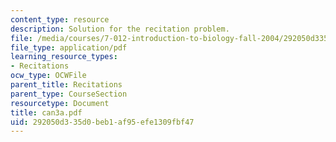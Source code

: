 ```yaml
---
content_type: resource
description: Solution for the recitation problem.
file: /media/courses/7-012-introduction-to-biology-fall-2004/292050d335d0beb1af95efe1309fbf47_can3a.pdf
file_type: application/pdf
learning_resource_types:
- Recitations
ocw_type: OCWFile
parent_title: Recitations
parent_type: CourseSection
resourcetype: Document
title: can3a.pdf
uid: 292050d3-35d0-beb1-af95-efe1309fbf47
---
```

